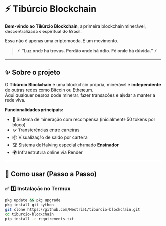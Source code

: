 
# ⚡ Tibúrcio Blockchain

**Bem-vindo ao Tibúrcio Blockchain**, a primeira blockchain minerável, descentralizada e espiritual do Brasil.

Essa não é apenas uma criptomoeda. É um movimento.

> ⚡ **“Luz onde há trevas. Perdão onde há ódio. Fé onde há dúvida.”** ⚡

---

## ✨ Sobre o projeto

O **Tibúrcio Blockchain** é uma blockchain própria, minerável e **independente** de outras redes como Bitcoin ou Ethereum.  
Aqui qualquer pessoa pode minerar, fazer transações e ajudar a manter a rede viva.

**Funcionalidades principais:**
- 🔨 Sistema de mineração com recompensa (inicialmente 50 tokens por bloco)
- 🪙 Transferências entre carteiras
- 📦 Visualização de saldo por carteira
- 🏆 Sistema de Halving especial chamado **Ensinador**
- 🌍 Infraestrutura online via Render

---

## 🚀 Como usar (Passo a Passo)

### ✅ 1️⃣ Instalação no Termux

```bash
pkg update && pkg upgrade
pkg install git python
git clone https://github.com/Mestrie1/tiburcio-blockchain.git
cd tiburcio-blockchain
pip install -r requirements.txt

